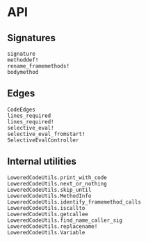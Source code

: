 # API

## Signatures

```@docs
signature
methoddef!
rename_framemethods!
bodymethod
```

## Edges

```@docs
CodeEdges
lines_required
lines_required!
selective_eval!
selective_eval_fromstart!
SelectiveEvalController
```

## Internal utilities

```@docs
LoweredCodeUtils.print_with_code
LoweredCodeUtils.next_or_nothing
LoweredCodeUtils.skip_until
LoweredCodeUtils.MethodInfo
LoweredCodeUtils.identify_framemethod_calls
LoweredCodeUtils.iscallto
LoweredCodeUtils.getcallee
LoweredCodeUtils.find_name_caller_sig
LoweredCodeUtils.replacename!
LoweredCodeUtils.Variable
```
